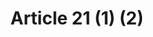 ---
title: "Article 21 (1) (2)"
draft: false
exceptions:
- info52c
memberstates:
- LT
score: 3
compensation:
- 
remarks: |
 


link: ""
---
